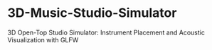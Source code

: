 # 3D-Music-Studio-Simulator
3D Open-Top Studio Simulator: Instrument Placement and Acoustic Visualization with GLFW
